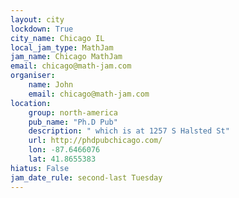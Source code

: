 ```yaml
---
layout: city
lockdown: True
city_name: Chicago IL
local_jam_type: MathJam
jam_name: Chicago MathJam
email: chicago@math-jam.com
organiser:
    name: John
    email: chicago@math-jam.com
location:
    group: north-america
    pub_name: "Ph.D Pub"
    description: " which is at 1257 S Halsted St"
    url: http://phdpubchicago.com/
    lon: -87.6466076
    lat: 41.8655383
hiatus: False
jam_date_rule: second-last Tuesday
---
```

